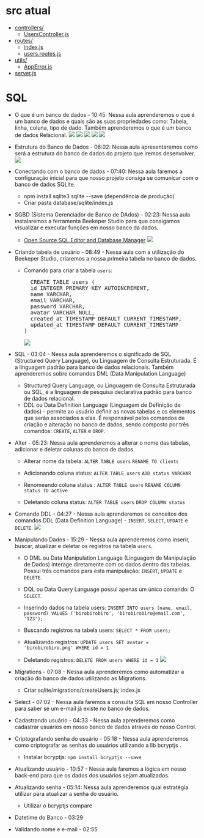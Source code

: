 # src atual

- [controllers/](./src/controllers)
  - [UsersController.js](./src/controllers/UsersController.js)
- [routes/](./src/routes)
  - [index.js](./src/routes/index.js)
  - [users.routes.js](./src/routes/users.routes.js)
- [utils/](./src/utils)
  - [AppError.js](./src/utils/AppError.js)
- [server.js](./src/server.js)

# SQL

- O que é um banco de dados - 10:45: Nessa aula aprenderemos o que é um banco de dados e quais são as suas propriedades como: Tabela, linha, coluna, tipo de dado. Também aprenderemos o que é um banco de dados Relacional.
  <img src="./img/node1.jpg">
  <img src="./img/node2.jpg">
  <img src="./img/node3.jpg">
  <img src="./img/node4.jpg">
  <img src="./img/node5.jpg">

- Estrutura do Banco de Dados - 06:02: Nessa aula apresentaremos como será a estrutura do banco de dados do projeto que iremos desenvolver.
  <img src="./img/node6.jpg">

- Conectando com o banco de dados - 07:40: Nessa aula faremos a configuração inicial para que nosso projeto consiga se comunicar com o banco de dados SQLite.

  - npm install sqlite3 sqlite --save (dependência de produção)
  - Criar pasta database/sqlite/index.js

- SGBD (Sistema Gerenciador de Banco de DAdos) - 02:23: Nessa aula instalaremos a ferramenta Beekeper Studio para que consigamos visualizar e executar funções em nosso banco da dados.

  - [Open Source SQL Editor and Database Manager](https://www.beekeeperstudio.io/)
    <img src="./img/node8.jpg">

- Criando tabela de usuário - 08:49 - Nessa aula com a utilização do Beekeper Studio, criaremos a nossa primeira tabela no banco de dados.

  - Comando para criar a tabela `users`:
      <pre>
      CREATE TABLE users (
      id INTEGER PRIMARY KEY AUTOINCREMENT,
      name VARCHAR,
      email VARCHAR,
      password VARCHAR,
      avatar VARCHAR NULL,
      created_at TIMESTAMP DEFAULT CURRENT_TIMESTAMP,
      updated_at TIMESTAMP DEFAULT CURRENT_TIMESTAMP
    )
    </pre>
    <img src="./img/node7.jpg">

- SQL - 03:04 - Nessa aula aprenderemos o significado de SQL (Structured Query Language), ou Linguagem de Consulta Estruturada. É a linguagem padrão para banco de dados relacionais. Também aprenderemos sobre comandos DML (Data Manipulation Language)

  - Structured Query Language, ou Linguagem de Consulta Estruturada ou SQL, é a linguagem de pesquisa declarativa padrão para banco de dados relacional.
  - DDL ou Data Definition Language (Linguagem de Definição de dados) - permite ao usuário definir as novas tabelas e os elementos que serão associados a elas. É responsável pelos comandos de criação e alteração no banco de dados, sendo composto por três comandos: `CREATE`, `ALTER` e `DROP`.

- Alter - 05:23: Nessa aula aprenderemos a alterar o nome das tabelas, adicionar e deletar colunas do banco de dados.

  - Alterar nome da tabela:
    `ALTER TABLE users`
    `RENAME TO clients`

  - Adicionando coluna status:
    `ALTER TABLE users`
    `ADD status VARCHAR`

  - Renomeando coluna status :
    `ALTER TABLE users`
    `RENAME COLUMN status TO active`

  - Deletando coluna status:
    `ALTER TABLE users`
    `DROP COLUMN status`

- Comando DDL - 04:27 - Nessa aula aprenderemos os conceitos dos comandos DDL (Data Definition Language) - `INSERT`, `SELECT`, `UPDATE` e `DELETE`.
  <img src="./img/node9.jpg">

- Manipulando Dados - 15:29 - Nessa aula aprenderemos como inserir, buscar, atualizar e deletar os registros na tabela `users`.

  - O DML ou Data Manipulation Language (Linguagem de Manipulação de Dados) interage diretamente com os dados dentro das tabelas. Possui três comandos para esta manipulação: `INSERT`, `UPDATE` e `DELETE`.
  - DQL ou Data Query Language possui apenas um único comando: O `SELECT`.

  - Inserindo dados na tabela users:
    `INSERT INTO users (name, email, password) VALUES ('birobirobiro', 'birobirobiro@email.com', '123');`
  - Buscando registros na tabela users:
    `SELECT * FROM users;`
  - Atualizando registros:
    `UPDATE users SET avatar = 'birobirobiro.png' WHERE id = 1`
  - Deletando registros:
    `DELETE FROM users WHERE id = 3`
    <img src="./img/node10.jpg">

- Migrations - 07:08 - Nessa aula aprenderemos como automatizar a criação do banco de dados utilizando as Migrations.

  - Criar sqlite/migrations/createUsers.js; index.js

- Select - 07:02 - Nessa aula faremos a consulta SQL em nosso Controller para saber se um e-mail já existe no banco de dados.

- Cadastrando usuário - 04:33 - Nessa aula aprenderemos como cadastrar usuários em nosso banco de dados através do nosso Control.

- Criptografando senha do usuário - 05:18 - Nessa aula aprenderemos como criptografar as senhas do usuários utilizando a lib bcryptjs .

  - Instalar bcryptjs: `npm install bcryptjs --save`

- Atualizando usuário - 10:57 - Nessa aula faremos a lógica em nosso back-end para que os dados dos usuários sejam atualizados.

- Atualizando senha - 05:14: Nessa aula aprenderemos qual estratégia utilizar para atualizar a senha do usuário.
  - Utilizar o bcryptjs compare
- Datetime do Banco - 03:29
- Validando nome e e-mail - 02:55
